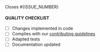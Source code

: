 

Closes #{ISSUE_NUMBER}

#### QUALITY CHECKLIST
- [ ] Changes implemented in code
- [ ] Complies with our [contributing guidelines](https://github.com/json-api-dotnet/JsonApiDotNetCore/blob/master/.github/CONTRIBUTING.md)
- [ ] Adapted tests
- [ ] Documentation updated
